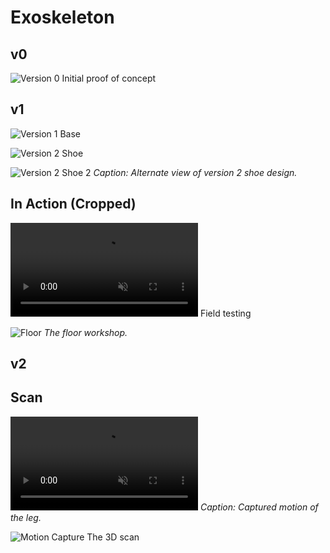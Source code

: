 # Exoskeleton





## v0
![Version 0](v0.JPG)
Initial proof of concept

## v1
![Version 1 Base](v1_base.JPG)

![Version 2 Shoe](v2_shoe.JPG)

![Version 2 Shoe 2](v2_shoe2.JPG)
*Caption: Alternate view of version 2 shoe design.*


## In Action (Cropped)
<video src="inaction_cropped.mp4" autoplay loop muted controls></video>
Field testing


![Floor](floor.JPG)
*The floor workshop.*


## v2


## Scan
<video src="leg.mp4" autoplay loop muted controls></video>
*Caption: Captured motion of the leg.*

![Motion Capture](mocap.jpg)
The 3D scan